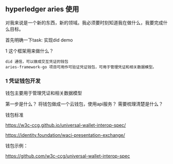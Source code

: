 ## hyperledger aries 使用
对我来说是一个新的东西，新的领域。我必须要时刻知道我在做什么，我要完成什么目标。

首先明确一下task: 实现did demo


1 这个框架用来做什么？
    
    did 通信，可以做成交互凭证的钱包
    aries-framework-go 项目可用作可验证凭证钱包，可用于管理凭证和相关数据模型。


### 1 凭证钱包开发
钱包主要用于管理凭证和相关数据模型

第一步是什么？
    将钱包做成一个云钱包，使用api服务？
    需要梳理清楚是什么？

钱包标准

https://w3c-ccg.github.io/universal-wallet-interop-spec/

https://identity.foundation/waci-presentation-exchange/

钱包示例：

https://github.com/w3c-ccg/universal-wallet-interop-spec

 